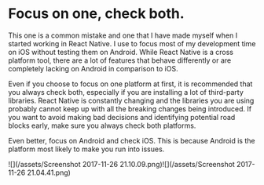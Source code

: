 # Focus on one, check both.

This one is a common mistake and one that I have made myself when I started working in React Native. I use to focus most of my development time on iOS without testing them on Android. While React Native is a cross platform tool, there are a lot of features that behave differently or are completely lacking on Android in comparison to iOS. 

Even if you choose to focus on one platform at first, it is recommended that you always check both, especially if you are installing a lot of third-party libraries. React Native is constantly changing and the libraries you are using probably cannot keep up with all the breaking changes being introduced. If you want to avoid making bad decisions and identifying potential road blocks early, make sure you always check both platforms.

Even better, focus on Android and check iOS. This is because Android is the platform most likely to make you run into issues.

![](/assets/Screenshot 2017-11-26 21.10.09.png)![](/assets/Screenshot 2017-11-26 21.04.41.png)

